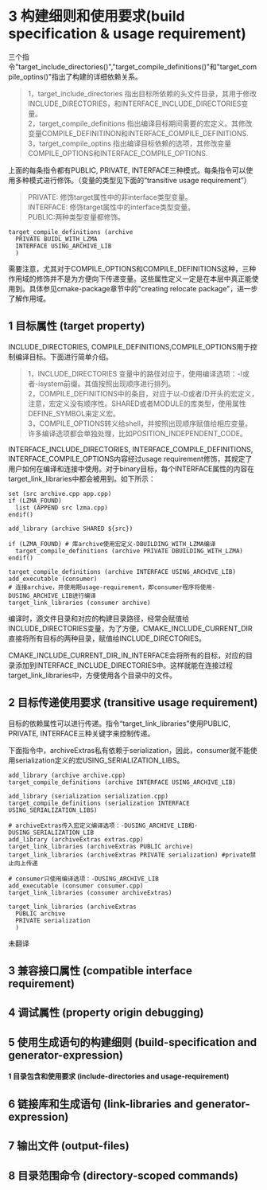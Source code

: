 # 3 构建细则和使用要求(build specification & usage requirement)
三个指令"target_include_directories()","target_compile_definitions()"和"target_compile_optins()"指出了构建的详细依赖关系。

> 1，target_include_directories 指出目标所依赖的头文件目录，其用于修改INCLUDE_DIRECTORIES，和INTERFACE_INCLUDE_DIRECTORIES变量。  
2，target_compile_definitions 指出编译目标期间需要的宏定义。其修改变量COMPILE_DEFINITINON和INTERFACE_COMPILE_DEFINITIONS.  
3，target_compile_optins 指出编译目标依赖的选项，其修改变量COMPILE_OPTIONS和INTERFACE_COMPILE_OPTIONS.


上面的每条指令都有PUBLIC, PRIVATE, INTERFACE三种模式。每条指令可以使用多种模式进行修饰。（变量的类型见下面的“transitive usage requirement”）

> PRIVATE: 修饰target属性中的非interface类型变量。  
INTERFACE: 修饰target属性中的interface类型变量。  
PUBLIC:两种类型变量都修饰。

```
target_compile_definitions (archive
  PRIVATE BUIDL_WITH_LZMA
  INTERFACE USING_ARCHIVE_LIB
  )
```

需要注意，尤其对于COMPILE_OPTIONS和COMPILE_DEFINITIONS这种，三种作用域的修饰并不是为方便向下传递变量。这些属性定义一定是在本层中真正能使用到。具体参见cmake-package章节中的"creating relocate package"，进一步了解作用域。

## 1 目标属性 (target property)
INCLUDE_DIRECTORIES, COMPILE_DEFINITIONS,COMPILE_OPTIONS用于控制编译目标。下面进行简单介绍。

> 1，INCLUDE_DIRECTORIES 变量中的路径对应于，使用编译选项：-I或者-isystem前缀。其值按照出现顺序进行排列。  
2，COMPILE_DEFINITIONS中的条目，对应于以-D或者/D开头的宏定义，注意，宏定义没有顺序性。SHARED或者MODULE的库类型，使用属性DEFINE_SYMBOL来定义宏。  
3，COMPILE_OPTIONS转义给shell，并按照出现顺序赋值给相应变量。许多编译选项都会单独处理，比如POSITION_INDEPENDENT_CODE。

INTERFACE_INCLUDE_DIRECTORIES, INTERFACE_COMPILE_DEFINITIONS, INTERFACE_COMPILE_OPTIONS内容经过usage requirement修饰，其规定了用户如何在编译和连接中使用。对于binary目标，每个INTERFACE属性的内容在target_link_libraries中都会被用到。如下所示：

```
set (src archive.cpp app.cpp)
if (LZMA_FOUND)
  list (APPEND src lzma.cpp)
endif()

add_library (archive SHARED ${src})

if (LZMA_FOUND) # 库archive使用宏定义-DBUILDING_WITH_LZMA编译
  target_compile_definitions (archive PRIVATE DBUILDING_WITH_LZMA)
endif()

target_compile_definitions (archive INTERFACE USING_ARCHIVE_LIB)
add_executable (consumer)
# 连接archive，并使用期usage-requirement，即consumer程序将使用-DUSING_ARCHIVE_LIB进行编译
target_link_libraries (consumer archive)
```

编译时，源文件目录和对应的构建目录路径，经常会赋值给INCLUDE_DIRECTORIES变量，为了方便，CMAKE_INCLUDE_CURRENT_DIR直接将所有目标的两种目录，赋值给INCLUDE_DIRECTORIES。

CMAKE_INCLUDE_CURRENT_DIR_IN_INTERFACE会将所有的目标，对应的目录添加到INTERFACE_INCLUDE_DIRECTORIES中。这样就能在连接过程target_link_libraries中，方便使用各个目录中的文件。


## 2 目标传递使用要求 (transitive usage requirement)

目标的依赖属性可以进行传递。指令“target_link_libraries”使用PUBLIC, PRIVATE, INTERFACE三种关键字来控制传递。

下面指令中，archiveExtras私有依赖于serialization，因此，consumer就不能使用serialization定义的宏USING_SERIALIZATION_LIBS。

```
add_library (archive archive.cpp)
target_compile_definitions (archive INTERFACE USING_ARCHIVE_LIB)

add_library (serialization serialization.cpp)
target_compile_definitions (serialization INTERFACE USING_SERIALIZATION_LIBS)

# archiveExtras传入宏定义编译选项：-DUSING_ARCHIVE_LIB和-DUSING_SERIALIZATION_LIB
add_library (archiveExtras extras.cpp)
target_link_libraries (archiveExtras PUBLIC archive)
target_link_libraries (archiveExtras PRIVATE serialization) #private禁止向上传递

# consumer只使用编译选项：-DUSING_ARCHIVE_LIB
add_executable (consumer consumer.cpp)
target_link_libraries (consumer archiveExtras)
```



```
target_link_libraries (archiveExtras
  PUBLIC archive
  PRIVATE serialization
  )
```
未翻译

## 3 兼容接口属性 (compatible interface requirement)
## 4 调试属性 (property origin debugging)
## 5 使用生成语句的构建细则 (build-specification and generator-expression)
#### 1 目录包含和使用要求 (include-directories and usage-requirement)
## 6 链接库和生成语句 (link-libraries and generator-expression)
## 7 输出文件 (output-files)
## 8 目录范围命令 (directory-scoped commands)
